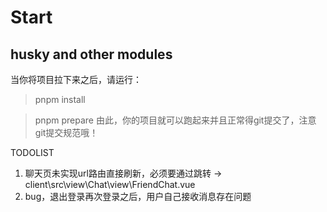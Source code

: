 # Start
## husky and other modules
当你将项目拉下来之后，请运行：
> pnpm install

> pnpm prepare
由此，你的项目就可以跑起来并且正常得git提交了，注意git提交规范哦！

TODOLIST
1. 聊天页未实现url路由直接刷新，必须要通过跳转 -> client\src\view\Chat\view\FriendChat.vue
2. bug，退出登录再次登录之后，用户自己接收消息存在问题
